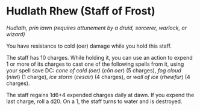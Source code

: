 # Hudlath Rhew (Staff of Frost)

*Hudlath, prin iawn (requires attunement by a druid, sorcerer, warlock, or wizard)*

You have resistance to cold (oer) damage while you hold this staff.

The staff has 10 charges. While holding it, you can use an action to expend 1 or more of its charges to cast one of the following spells from it, using your spell save DC: *cone of cold (oer)* (*côn oer*) (5 charges), *fog cloud* (*niwl*) (1 charge), *ice storm* (*cesair*) (4 charges), or *wall of ice* (*rhewfur*) (4 charges).

The staff regains 1d6+4 expended charges daily at dawn. If you expend the last charge, roll a d20. On a 1, the staff turns to water and is destroyed.